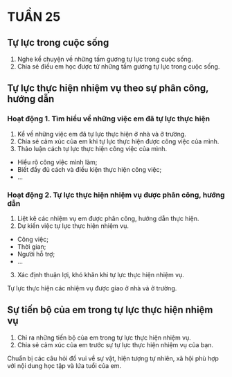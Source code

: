 # TUẦN 25

## Tự lực trong cuộc sống
1. Nghe kể chuyện về những tấm gương tự lực trong cuộc sống.
2. Chia sẻ điều em học được từ những tấm gương tự lực trong cuộc sống.

## Tự lực thực hiện nhiệm vụ theo sự phân công, hướng dẫn

### Hoạt động 1. Tìm hiểu về những việc em đã tự lực thực hiện
1. Kể về những việc em đã tự lực thực hiện ở nhà và ở trường.
2. Chia sẻ cảm xúc của em khi tự lực thực hiện được công việc của mình.
3. Thảo luận cách tự lực thực hiện công việc của mình.
- Hiểu rõ công việc mình làm;
- Biết đầy đủ cách và điều kiện thực hiện công việc;
- ...

### Hoạt động 2. Tự lực thực hiện nhiệm vụ được phân công, hướng dẫn
1. Liệt kê các nhiệm vụ em được phân công, hướng dẫn thực hiện.
2. Dự kiến việc tự lực thực hiện nhiệm vụ.
- Công việc;
- Thời gian;
- Người hỗ trợ;
- ...
3. Xác định thuận lợi, khó khăn khi tự lực thực hiện nhiệm vụ.

Tự lực thực hiện các nhiệm vụ được giao ở nhà và ở trường.

## Sự tiến bộ của em trong tự lực thực hiện nhiệm vụ
1. Chỉ ra những tiến bộ của em trong tự lực thực hiện nhiệm vụ.
2. Chia sẻ cảm xúc của em trước sự tự lực thực hiện nhiệm vụ của bạn.

Chuẩn bị các câu hỏi đố vui về sự vật, hiện tượng tự nhiên, xã hội phù hợp với nội dung học tập và lứa tuổi của em.
